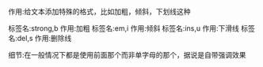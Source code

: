 作用:给文本添加特殊的格式，比如加粗，倾斜，下划线这种

标签名:strong,b   作用:加粗
标签名:em,i   作用:倾斜
标签名:ins,u   作用:下滑线
标签名:del,s   作用:删除线

细节:在一般情况下都是使用前面那个而非单字母的那个，据说是自带强调效果